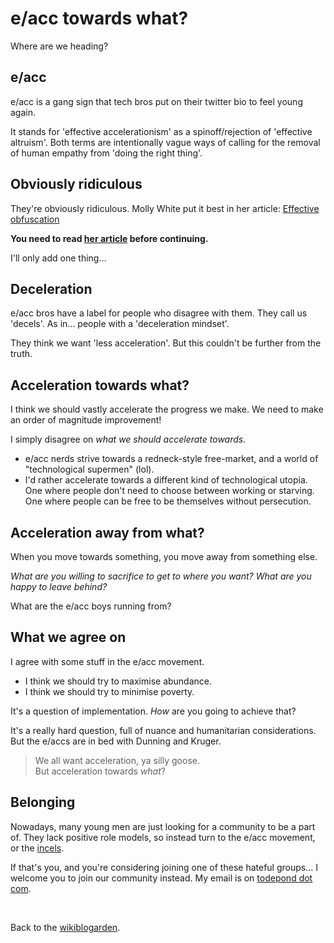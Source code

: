 # e/acc towards what?

Where are we heading?

## e/acc

e/acc is a gang sign that tech bros put on their twitter bio to feel young again.

It stands for 'effective accelerationism' as a spinoff/rejection of 'effective altruism'. Both terms are intentionally vague ways of calling for the removal of human empathy from 'doing the right thing'.

## Obviously ridiculous

They're obviously ridiculous. Molly White put it best in her article: [Effective obfuscation](https://newsletter.mollywhite.net/p/effective-obfuscation)

**You need to read [her article](https://newsletter.mollywhite.net/p/effective-obfuscation) before continuing.**

I'll only add one thing...

## Deceleration 

e/acc bros have a label for people who disagree with them. They call us 'decels'. As in... people with a 'deceleration mindset'.

They think we want 'less acceleration'. But this couldn't be further from the truth.

## Acceleration towards what?

I think we should vastly accelerate the progress we make. We need to make an order of magnitude improvement!

I simply disagree on *what we should accelerate towards*.

- e/acc nerds strive towards a redneck-style free-market, and a world of "technological supermen" (lol).
- I'd rather accelerate towards a different kind of technological utopia. One where people don't need to choose between working or starving. One where people can be free to be themselves without persecution.

## Acceleration away from what?

When you move towards something, you move away from something else.

*What are you willing to sacrifice to get to where you want? What are you happy to leave behind?*

What are the e/acc boys running from?

## What we agree on

I agree with some stuff in the e/acc movement.

- I think we should try to maximise abundance.
- I think we should try to minimise poverty.

It's a question of implementation. *How* are you going to achieve that?

It's a really hard question, full of nuance and humanitarian considerations. But the e/accs are in bed with Dunning and Kruger.

> We all want acceleration, ya silly goose.<br>
> But acceleration towards *what*?

## Belonging

Nowadays, many young men are just looking for a community to be a part of. They lack positive role models, so instead turn to the e/acc movement, or the [incels](https://youtu.be/fD2briZ6fB0?si=5bVjFALYhZHjMpvN).

If that's you, and you're considering joining one of these hateful groups... I welcome you to join our community instead. My email is on [todepond dot com](/).

<br>

Back to the [wikiblogarden](/wikiblogarden).
